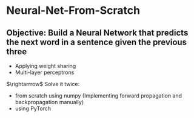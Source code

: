 # Neural-Net-From-Scratch

## Objective: Build a Neural Network that predicts the next word in a sentence given the previous three 

- Applying weight sharing
- Multi-layer perceptrons

$\rightarrrow$ Solve it twice: 

- from scratch using numpy (Implementing forward propagation and backpropagation manually)    
- using PyTorch
